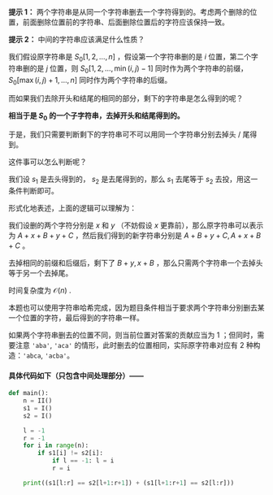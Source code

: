 **提示 1：** 两个字符串是从同一个字符串删去一个字符得到的。考虑两个删除的位置，前面删除位置前的字符串、后面删除位置后的字符应该保持一致。

**提示 2：** 中间的字符串应该满足什么性质？

我们假设原字符串是 $S_0[1,2,\dots,n]$ ，假设第一个字符串删的是 $i$ 位置，第二个字符串删的是 $j$ 位置，则 $S_0[1,2,\dots,\min(i, j)-1]$ 同时作为两个字符串的前缀， $S_0[\max(i,j)+1,\dots,n]$ 同时作为两个字符串的后缀。

而如果我们去除开头和结尾的相同的部分，剩下的字符串是怎么得到的呢？

**相当于是 $S_0$ 的一个子字符串，去掉开头和结尾得到的。**

于是，我们只需要判断剩下的字符串可不可以用同一个字符串分别去掉头 / 尾得到。

这件事可以怎么判断呢？

我们设 $s_1$ 是去头得到的， $s_2$ 是去尾得到的，那么 $s_1$ 去尾等于 $s_2$ 去投，用这一条件判断即可。

形式化地表述，上面的逻辑可以理解为：

我们设删的两个字符分别是 $x$ 和 $y$ （不妨假设 $x$ 更靠前），那么原字符串可以表示为 $A+x+B+y+C$ ，然后我们得到的新字符串分别是 $A+B+y+C, A+x+B+C$ 。

去掉相同的前缀和后缀后，剩下了 $B+y,x+B$ ，那么只需两个字符串一个去掉头等于另一个去掉尾。

时间复杂度为 $\mathcal{O}(n)$ .

本题也可以使用字符串哈希完成，因为题目条件相当于要求两个字符串分别删去某一个位置的字符，最后得到的字符串一样。

如果两个字符串删去的位置不同，则当前位置对答案的贡献应当为 $1$ ；但同时，需要注意 `'aba'`, `'aca'` 的情形，此时删去的位置相同，实际原字符串对应有 $2$ 种构造：`'abca`, `'acba'`。

#### 具体代码如下（只包含中间处理部分）——

```Python []
def main():
    n = II()
    s1 = I()
    s2 = I()

    l = -1
    r = -1
    for i in range(n):
        if s1[i] != s2[i]:
            if l == -1: l = i
            r = i

    print((s1[l:r] == s2[l+1:r+1]) + (s1[l+1:r+1] == s2[l:r]))
```
